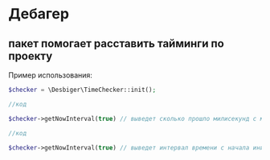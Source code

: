 # Дебагер
## пакет помогает расставить тайминги по проекту
Пример использования:

```php
$checker = \Desbiger\TimeChecker::init();

//код

$checker->getNowInterval(true) // выведет сколько прошло милисекунд с момента инициализации класса

//код

$checker->getNowInterval(true) // выведет интервал времени с начала инициализации а так же до предидущего считывания интервала
```